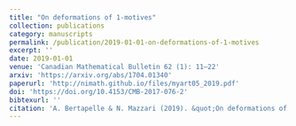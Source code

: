 ```yaml
---
title: "On deformations of 1-motives"
collection: publications
category: manuscripts
permalink: /publication/2019-01-01-on-deformations-of-1-motives
excerpt: ''
date: 2019-01-01
venue: 'Canadian Mathematical Bulletin 62 (1): 11–22'
arxiv: 'https://arxiv.org/abs/1704.01340'
paperurl: 'http://nimath.github.io/files/myart05_2019.pdf'
doi: 'https://doi.org/10.4153/CMB-2017-076-2'
bibtexurl: ''
citation: 'A. Bertapelle & N. Mazzari (2019). &quot;On deformations of 1-motives.&quot; <i>Canadian Mathematical Bulletin</i>, 62 (1), 11–22.'
---
```

